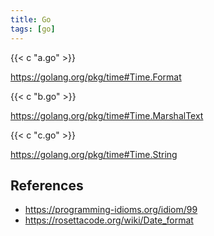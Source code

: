 ```yaml
---
title: Go
tags: [go]
---
```


{{< c "a.go" >}}

<https://golang.org/pkg/time#Time.Format>

{{< c "b.go" >}}

<https://golang.org/pkg/time#Time.MarshalText>

{{< c "c.go" >}}

<https://golang.org/pkg/time#Time.String>

## References

- <https://programming-idioms.org/idiom/99>
- <https://rosettacode.org/wiki/Date_format>
